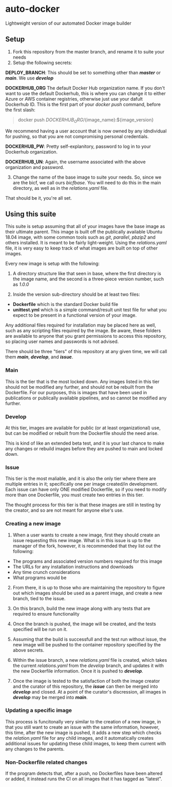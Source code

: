 # auto-docker

Lightweight version of our automated Docker image builder

## Setup

1. Fork this repository from the master branch, and rename it to suite your needs
2. Setup the following secrets:

**DEPLOY_BRANCH**: This should be set to something other than ***master*** or ***main***.  We use ***develop***

**DOCKERHUB_ORG** The default Docker Hub organization name.  If you don't want to use the default Dockerhub, this is where you can change it to either Azure or AWS container registries, otherwise just use your dafult Dockerhub ID.  This is the first part of your *docker push* command, before the first slash:

> docker push ${DOCKERHUB_ORG}/${image_name}:${image_version}

We recommend having a user account that is now owned by any idndividual for pushing, so that you are not compromising personal credentials.

**DOCKERHUB_PW**: Pretty self-explanitory, password to log in to your Dockerhub organization.

**DOCKERHUB_UN**: Again, the username associated with the above organization and password.

3. Change the name of the base image to suite your needs.  So, since we are the bicf, we call ours *bicfbase*.  You will need to do this in the main directory, as well as in the *relations.yaml* file.

That should be it, you're all set.
  

## Using this suite

This suite is setup assuming that all of your images have the base image as their ultimate parent.  This image is built off the publically available Ubuntu 18.04 image, with some common tools such as *git*, *parallel*, *pbzip2* and others installed.  It is meant to be fairly light-weight.  Using the *relations.yaml* file, it is very easy to keep track of what images are built on top of other images.

Every new image is setup with the following:

1. A directory structure like that seen in base, where the first directory is the image name, and the second is a three-piece version number, such as *1.0.0*

2. Inside the version sub-directory should be at least two files:

* **Dockerfile** which is the standard Docker build file
* **unittest.yml** which is a simple command/result unit test file for what you expect to be present in a functional version of your image.

Any additional files required for installation may be placed here as well, such as any scripting files required by the image.  Be aware, these folders are available to anyone that you grant permissions to access this repository, so placing user names and passwords is not advised.

There should be three "tiers" of this repository at any given time, we will call them ***main***, ***develop***, and ***issue***.

### Main

This is the tier that is the most locked down.  Any images listed in this tier should not be modified any further, and should not be rebuilt from the Dockerfile.  For our purposes, this is images that have been used in publications or publically available pipelines, and so cannot be modified any further.

### Develop

At this tier, images are available for public (or at least organizational) use, but can be modified or rebuilt from the Dockerfile should the need arise.

This is kind of like an extended beta test, and it is your last chance to make any changes or rebuild images before they are pushed to main and locked down.

### Issue

This tier is the most maliable, and it is also the only tier where there are multiple entries in it; specifically one per image created/in development.  Each issue can have only ONE modified Dockerfile, so if you need to modify more than one Dockerfile, you must create two entries in this tier.

The thought process for this tier is that these images are still in testing by the creator, and so are not meant for anyone else's use.

### Creating a new image

1. When a user wants to create a new image, first they should create an issue requesting this new image.  What is in this issue is up to the manager of the fork, however, it is recommended that they list out the following:

* The programs and associated version numbers required for this image
* The URLs for any installation instructions and downloads
* Any time crunch considerations
* What programs would be

2. From there, it is up to those who are maintaining the repository to figure out which images should be used as a parent image, and create a new branch, tied to the issue.

3. On this branch, build the new image along with any tests that are required to ensure functionality

4. Once the branch is pushed, the image will be created, and the tests specified will be run on it.

5. Assuming that the build is successfull and the test run without issue, the new image will be pushed to the container repository specified by the above secrets.

6. Within the issue branch, a new *relations.yaml* file is created, which takes the current *relations.yaml* from the *develop* branch, and updates it with the new Dockerfile information.  Once it is pushed to ***develop***.

7. Once the image is tested to the satisfaction of both the image creator and the curator of this repository, the ***issue*** can then be merged into ***develop*** and closed.  At a point of the curator's discression, all images in ***develop*** may be merged into ***main***.

### Updating a specific image

This process is funcitonally very similar to the creation of a new image, in that you still want to create an issue with the same information, however, this time, after the new image is pushed, it adds a new step which checks the *relation.yaml* file for any child images, and it automatically creates additional issues for updating these child images, to keep them current with any changes to the parents.

### Non-Dockerfile related changes

If the program detects that, after a push, no Dockerfiles have been altered or added, it instead runs the CI on all images that it has tagged as "latest".
